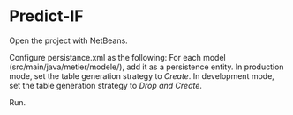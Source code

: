 # Predict-IF

Open the project with NetBeans.

Configure persistance.xml as the following:
For each model (src/main/java/metier/modele/), add it as a persistence entity.
In production mode, set the table generation strategy to *Create*.
In development mode, set the table generation strategy to *Drop and Create*.

Run.
